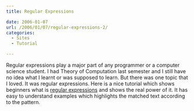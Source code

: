 ```yaml
---
title: Regular Expressions

date: 2006-01-07
url: /2006/01/07/regular-expressions-2/
categories:
  - Sites
  - Tutorial

---
```

<tag>Regular expressions</tag> play a major part of any <tag>programmer</tag> or a <tag>computer science</tag> student. I had <tag>Theory of Computation</tag> last semester and I still have no idea what I learnt or was supposed to learn. But there was one topic that I loved. It was regular expressions. Here is a nice tutorial which shows beginners what is [regular expressions][1] and shows the real power of it. It has easy to understand examples which highlights the matched text according to the pattern.

 [1]: http://gnosis.cx/publish/programming/regular_expressions.html